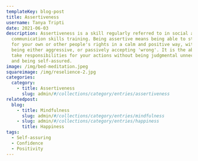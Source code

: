 ```yaml
---
templateKey: blog-post
title: Assertiveness
username: Tanya Tripti
date: 2021-06-03
description: Assertiveness is a skill regularly referred to in social and
  communication skills training. Being assertive means being able to stand up
  for your own or other people's rights in a calm and positive way, without
  being either aggressive, or passively accepting 'wrong'. It is the ability to
  take responsibilities for your actions without being judgmental unnecessarily,
  and being self-assured.
image: /img/bed-meditation.jpeg
squareimage: /img/reselience-2.jpg
categories:
  category:
    - title: Assertiveness
      slug: admin/#/collections/category/entries/assertiveness
relatedpost:
  blog:
    - title: Mindfulness
      slug: admin/#/collections/category/entries/mindfulness
    - slug: admin/#/collections/category/entries/happiness
      title: Happiness
tags:
  - Self-assuring
  - Confidence
  - Positivity
---
```

<!--StartFragment-->



<!--EndFragment-->